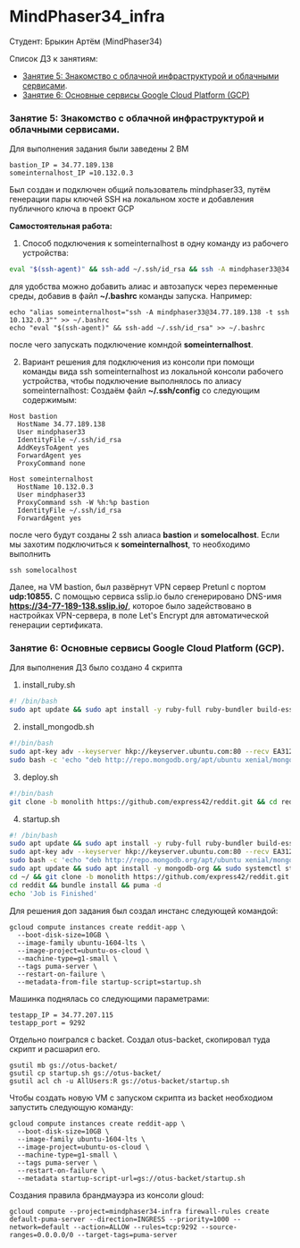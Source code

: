 # MindPhaser34_infra
Студент: Брыкин Артём (MindPhaser34)

Список ДЗ к занятиям:
- [Занятие 5: Знакомство с облачной инфраструктурой и облачными сервисами](https://github.com/otus-devops-2019-05/MindPhaser34_infra/blob/cloud-testapp/README.md#%D0%B7%D0%B0%D0%BD%D1%8F%D1%82%D0%B8%D0%B5-5-%D0%B7%D0%BD%D0%B0%D0%BA%D0%BE%D0%BC%D1%81%D1%82%D0%B2%D0%BE-%D1%81-%D0%BE%D0%B1%D0%BB%D0%B0%D1%87%D0%BD%D0%BE%D0%B9-%D0%B8%D0%BD%D1%84%D1%80%D0%B0%D1%81%D1%82%D1%80%D1%83%D0%BA%D1%82%D1%83%D1%80%D0%BE%D0%B9-%D0%B8-%D0%BE%D0%B1%D0%BB%D0%B0%D1%87%D0%BD%D1%8B%D0%BC%D0%B8-%D1%81%D0%B5%D1%80%D0%B2%D0%B8%D1%81%D0%B0%D0%BC%D0%B8).
- [Занятие 6: Основные сервисы Google Cloud Platform (GCP)](https://github.com/otus-devops-2019-05/MindPhaser34_infra/blob/cloud-testapp/README.md#%D0%B7%D0%B0%D0%BD%D1%8F%D1%82%D0%B8%D0%B5-6-%D0%BE%D1%81%D0%BD%D0%BE%D0%B2%D0%BD%D1%8B%D0%B5-%D1%81%D0%B5%D1%80%D0%B2%D0%B8%D1%81%D1%8B-google-cloud-platform-gcp " Занятие 6: Основные сервисы Google Cloud Platform (GCP)")

### Занятие 5: Знакомство с облачной инфраструктурой и облачными сервисами.
Для выполнения задания были заведены 2 ВМ
```shell
bastion_IP = 34.77.189.138
someinternalhost_IP =10.132.0.3
```

Был создан и подключен общий пользователь mindphaser33, путём генерации пары ключей SSH на локальном хосте и добавления публичного ключа в проект GCP

**Самостоятельная работа:**
1. Способ подключения к someinternalhost в одну команду из рабочего устройства:
```bash
eval "$(ssh-agent)" && ssh-add ~/.ssh/id_rsa && ssh -A mindphaser33@34.77.189.138 -t ssh 10.132.0.3
```
для удобства можно добавить алиас и автозапуск через переменные среды, добавив в файл **~/.bashrc** команды запуска. Например:


    echo "alias someinternalhost="ssh -A mindphaser33@34.77.189.138 -t ssh 10.132.0.3"" >> ~/.bashrc
    echo "eval "$(ssh-agent)" && ssh-add ~/.ssh/id_rsa" >> ~/.bashrc

после чего запускать подключение комндой **someinternalhost**.


2. Вариант решения для подключения из консоли при помощи команды вида ssh someinternalhost из локальной консоли рабочего устройства, чтобы подключение выполнялось по алиасу someinternalhost:
Создаём файл **~/.ssh/config** со следующим содержимым:

```shell
Host bastion
  HostName 34.77.189.138
  User mindphaser33
  IdentityFile ~/.ssh/id_rsa
  AddKeysToAgent yes
  ForwardAgent yes
  ProxyCommand none

Host someinternalhost
  HostName 10.132.0.3
  User mindphaser33
  ProxyCommand ssh -W %h:%p bastion
  IdentityFile ~/.ssh/id_rsa
  ForwardAgent yes
```

после чего будут созданы 2 ssh алиаса **bastion** и **somelocalhost**. Если мы захотим подключиться к **someinternalhost**, то необходимо выполнить

    ssh somelocalhost

Далее, на VM bastion, был развёрнут VPN сервер Pretunl с портом **udp:10855.** 
С помощью сервиса sslip.io было сгенерировано DNS-имя **https://34-77-189-138.sslip.io/**, которое было задействовано в настройках VPN-сервера, в поле Let's Encrypt  для автоматической генерации сертификата.



### Занятие 6: Основные сервисы Google Cloud Platform (GCP).

Для выполнения ДЗ было создано 4 скрипта
1) install_ruby.sh
```bash
#! /bin/bash
sudo apt update && sudo apt install -y ruby-full ruby-bundler build-essential
```
2) install_mongodb.sh
```bash
#!/bin/bash
sudo apt-key adv --keyserver hkp://keyserver.ubuntu.com:80 --recv EA312927
sudo bash -c 'echo "deb http://repo.mongodb.org/apt/ubuntu xenial/mongodb-org/3.2 multiverse" > /etc/apt/sources.list.d/mongodb-org-3.2.list'
```

3) deploy.sh
```bash
#!/bin/bash
git clone -b monolith https://github.com/express42/reddit.git && cd reddit && bundle install && puma -d
```

4) startup.sh
```bash 
#! /bin/bash
sudo apt update && sudo apt install -y ruby-full ruby-bundler build-essential
sudo apt-key adv --keyserver hkp://keyserver.ubuntu.com:80 --recv EA312927
sudo bash -c 'echo "deb http://repo.mongodb.org/apt/ubuntu xenial/mongodb-org/3.2 multiverse" > /etc/apt/sources.list.d/mongodb-org-3.2.list'
sudo apt update && sudo apt install -y mongodb-org && sudo systemctl start mongod && sudo systemctl enable mongod
cd ~/ && git clone -b monolith https://github.com/express42/reddit.git
cd reddit && bundle install && puma -d
echo 'Job is Finished'
```

Для решения доп задания был создал инстанс следующей командой:
```shell
gcloud compute instances create reddit-app \
  --boot-disk-size=10GB \
  --image-family ubuntu-1604-lts \
  --image-project=ubuntu-os-cloud \
  --machine-type=g1-small \
  --tags puma-server \
  --restart-on-failure \
  --metadata-from-file startup-script=startup.sh
```
Машинка поднялась со следующими параметрами:

```shell 
testapp_IP = 34.77.207.115
testapp_port = 9292
```

Отдельно поигрался с backet. Создал otus-backet, скопировал туда скрипт и расшарил его.
```shell 
gsutil mb gs://otus-backet/
gsutil cp startup.sh gs://otus-backet/
gsutil acl ch -u AllUsers:R gs://otus-backet/startup.sh
```
Чтобы создать новую VM с запуском скрипта из backet необходиом запустить следующую команду:
```shell 
gcloud compute instances create reddit-app \
  --boot-disk-size=10GB \
  --image-family ubuntu-1604-lts \
  --image-project=ubuntu-os-cloud \
  --machine-type=g1-small \
  --tags puma-server \
  --restart-on-failure \
  --metadata startup-script-url=gs://otus-backet/startup.sh
```

Создания правила брандмауэра из консоли gloud:
```shell 
gcloud compute --project=mindphaser34-infra firewall-rules create default-puma-server --direction=INGRESS --priority=1000 --network=default --action=ALLOW --rules=tcp:9292 --source-ranges=0.0.0.0/0 --target-tags=puma-server
```
